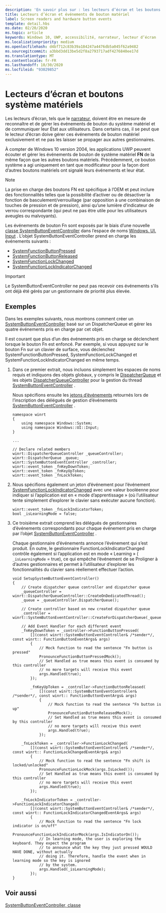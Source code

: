 ```yaml
---
description: 'En savoir plus sur : les lecteurs d’écran et les boutons système matériel'
title: Lecteurs d’écran et événements de bouton matériel
label: Screen readers and hardware button events
template: detail.hbs
ms.date: 02/20/2020
ms.topic: article
keywords: Windows 10, UWP, accessibilité, narrateur, lecteur d’écran
ms.localizationpriority: medium
ms.openlocfilehash: d4bf712c83b39a184247a4476db5a045f62a9482
ms.sourcegitcommit: a3bbd3dd13be5d2f8a2793717adf4276840ee17d
ms.translationtype: MT
ms.contentlocale: fr-FR
ms.lasthandoff: 10/30/2020
ms.locfileid: "93029852"
---
```

# <a name="screen-readers-and-hardware-system-buttons"></a>Lecteurs d’écran et boutons système matériels

Les lecteurs d’écran, tels que le [narrateur](https://support.microsoft.com/help/22798/windows-10-complete-guide-to-narrator), doivent être en mesure de reconnaître et de gérer les événements de bouton du système matériel et de communiquer leur État aux utilisateurs. Dans certains cas, il se peut que le lecteur d’écran doive gérer ces événements de bouton matériel exclusivement et ne pas les laisser se propager aux autres gestionnaires.

À compter de Windows 10 version 2004, les applications UWP peuvent écouter et gérer les événements de bouton de système matériel **FN** de la même façon que les autres boutons matériels. Précédemment, ce bouton système a agi uniquement en tant que modificateur pour la façon dont d’autres boutons matériels ont signalé leurs événements et leur état.

> [!NOTE]
> La prise en charge des boutons FN est spécifique à l’OEM et peut inclure des fonctionnalités telles que la possibilité d’activer ou de désactiver la fonction de basculement/verrouillage (par opposition à une combinaison de touches de pression et de pression), ainsi qu’une lumière d’indicateur de verrou correspondante (qui peut ne pas être utile pour les utilisateurs aveugles ou malvoyants).

Les événements de bouton Fn sont exposés par le biais d’une nouvelle [classe SystemButtonEventController](/uwp/api/windows.ui.input.systembuttoneventcontroller) dans l’espace de noms [Windows. UI. Input](/uwp/api/windows.ui.input) . L’objet SystemButtonEventController prend en charge les événements suivants :

- [SystemFunctionButtonPressed](/uwp/api/windows.ui.input.systembuttoneventcontroller.systemfunctionbuttonpressed)
- [SystemFunctionButtonReleased](/uwp/api/windows.ui.input.systembuttoneventcontroller.systemfunctionbuttonreleased)
- [SystemFunctionLockChanged](/uwp/api/windows.ui.input.systembuttoneventcontroller.systemfunctionlockchanged)
- [SystemFunctionLockIndicatorChanged](/uwp/api/windows.ui.input.systembuttoneventcontroller.systemfunctionlockindicatorchanged)

> [!Important]
> Le SystemButtonEventController ne peut pas recevoir ces événements s’ils ont déjà été gérés par un gestionnaire de priorité plus élevée.

## <a name="examples"></a>Exemples

Dans les exemples suivants, nous montrons comment créer un [SystemButtonEventController](/uwp/api/windows.ui.input.systembuttoneventcontroller) basé sur un DispatcherQueue et gérer les quatre événements pris en charge par cet objet.

Il est courant que plus d’un des événements pris en charge se déclenchent lorsque le bouton Fn est enfoncé. Par exemple, si vous appuyez sur le bouton Fn sur un clavier de surface, vous déclenchez SystemFunctionButtonPressed, SystemFunctionLockChanged et SystemFunctionLockIndicatorChanged en même temps.

1. Dans ce premier extrait, nous incluons simplement les espaces de noms requis et indiquons des objets globaux, y compris le [DispatcherQueue](/uwp/api/windows.system.dispatcherqueue) et les objets [DispatcherQueueController](/uwp/api/windows.system.dispatcherqueuecontroller) pour la gestion du thread [SystemButtonEventController](/uwp/api/windows.ui.input.systembuttoneventcontroller) .

   Nous spécifions ensuite les [jetons d’événements](/uwp/cpp-ref-for-winrt/event-token) retournés lors de l’inscription des délégués de gestion d’événements [SystemButtonEventController](/uwp/api/windows.ui.input.systembuttoneventcontroller) .

    ```cppwinrt
    namespace winrt
    {
        using namespace Windows::System;
        using namespace Windows::UI::Input;
    }

    ...

    // Declare related members
    winrt::DispatcherQueueController _queueController;
    winrt::DispatcherQueue _queue;
    winrt::SystemButtonEventController _controller;
    winrt::event_token _fnKeyDownToken;
    winrt::event_token _fnKeyUpToken;
    winrt::event_token _fnLockToken;
    ```

2. Nous spécifions également un jeton d’événement pour l’événement [SystemFunctionLockIndicatorChanged](/uwp/api/windows.ui.input.systembuttoneventcontroller.systemfunctionlockindicatorchanged) avec une valeur booléenne pour indiquer si l’application est en « mode d’apprentissage » (où l’utilisateur tente simplement d’explorer le clavier sans exécuter aucune fonction).

    ```cppwinrt
    winrt::event_token _fnLockIndicatorToken;
    bool _isLearningMode = false;
    ```

3. Ce troisième extrait comprend les délégués de gestionnaires d’événements correspondants pour chaque événement pris en charge par l’objet [SystemButtonEventController](/uwp/api/windows.ui.input.systembuttoneventcontroller) .

   Chaque gestionnaire d’événements annonce l’événement qui s’est produit. En outre, le gestionnaire FunctionLockIndicatorChanged contrôle également si l’application est en mode « Learning » ( `_isLearningMode` = true), ce qui empêche l’événement de se Proligner à d’autres gestionnaires et permet à l’utilisateur d’explorer les fonctionnalités du clavier sans réellement effectuer l’action.

    ```cppwinrt
    void SetupSystemButtonEventController()
    {
        // Create dispatcher queue controller and dispatcher queue
        _queueController = winrt::DispatcherQueueController::CreateOnDedicatedThread();
        _queue = _queueController.DispatcherQueue();

        // Create controller based on new created dispatcher queue
        _controller = winrt::SystemButtonEventController::CreateForDispatcherQueue(_queue);

        // Add Event Handler for each different event
        _fnKeyDownToken = _controller->FunctionButtonPressed(
            [](const winrt::SystemButtonEventController& /*sender*/, const winrt:: FunctionButtonEventArgs& args)
            {
                // Mock function to read the sentence "Fn button is pressed"
                PronounceFunctionButtonPressedMock();
                // Set Handled as true means this event is consumed by this controller
                // no more targets will receive this event
                args.Handled(true);
            });

            _fnKeyUpToken = _controller->FunctionButtonReleased(
                [](const winrt::SystemButtonEventController& /*sender*/, const winrt:: FunctionButtonEventArgs& args)
                {
                    // Mock function to read the sentence "Fn button is up"
                    PronounceFunctionButtonReleasedMock();
                    // Set Handled as true means this event is consumed by this controller
                    // no more targets will receive this event
                    args.Handled(true);
                });

        _fnLockToken = _controller->FunctionLockChanged(
            [](const winrt::SystemButtonEventController& /*sender*/, const winrt:: FunctionLockChangedEventArgs& args)
            {
                // Mock function to read the sentence "Fn shift is locked/unlocked"
                PronounceFunctionLockMock(args.IsLocked());
                // Set Handled as true means this event is consumed by this controller
                // no more targets will receive this event
                args.Handled(true);
            });

        _fnLockIndicatorToken = _controller->FunctionLockIndicatorChanged(
            [](const winrt::SystemButtonEventController& /*sender*/, const winrt:: FunctionLockIndicatorChangedEventArgs& args)
            {
                // Mock function to read the sentence "Fn lock indicator is on/off"
                PronounceFunctionLockIndicatorMock(args.IsIndicatorOn());
                // In learning mode, the user is exploring the keyboard. They expect the program
                // to announce what the key they just pressed WOULD HAVE DONE, without actually
                // doing it. Therefore, handle the event when in learning mode so the key is ignored
                // by the system.
                args.Handled(_isLearningMode);
            });
    }
    ```

## <a name="see-also"></a>Voir aussi

[SystemButtonEventController, classe](/uwp/api/windows.ui.input.systembuttoneventcontroller)

